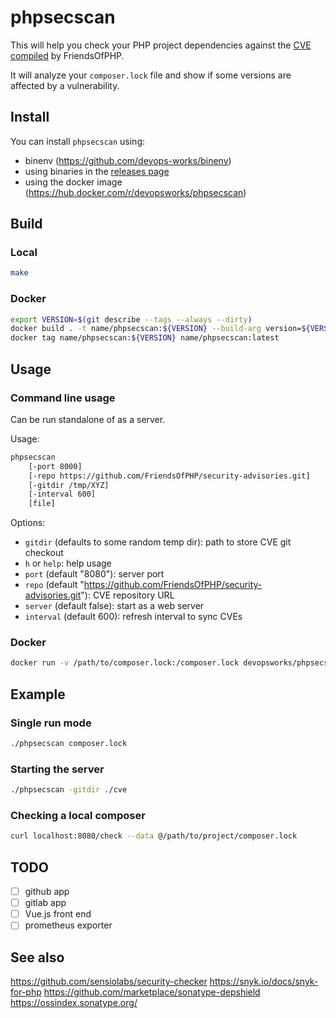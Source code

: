 # phpsecscan

This will help you check your PHP project dependencies against the [CVE
compiled](https://github.com/FriendsOfPHP/security-advisories) by FriendsOfPHP.

It will analyze your `composer.lock` file and show if some versions are
affected by a vulnerability.

## Install

You can install `phpsecscan` using:

- binenv (https://github.com/devops-works/binenv)
- using binaries in the [releases page](https://github.com/devops-works/phpsecscan/releases)
- using the docker image (https://hub.docker.com/r/devopsworks/phpsecscan)

## Build

### Local

```bash
make
```

### Docker

```bash
export VERSION=$(git describe --tags --always --dirty)
docker build . -t name/phpsecscan:${VERSION} --build-arg version=${VERSION} --build-arg builddate=$(date -u '+%Y%m%d.%H%M%S')
docker tag name/phpsecscan:${VERSION} name/phpsecscan:latest
```

## Usage

### Command line usage

Can be run standalone of as a server.

Usage:

```bash
phpsecscan
    [-port 8000]
    [-repo https://github.com/FriendsOfPHP/security-advisories.git]
    [-gitdir /tmp/XYZ]
    [-interval 600]
    [file]
```

Options:

- `gitdir` (defaults to some random temp dir): path to store CVE git checkout
- `h` or `help`: help usage
- `port` (default "8080"): server port
- `repo` (default "https://github.com/FriendsOfPHP/security-advisories.git"): CVE repository URL
- `server` (default false): start as a web server
- `interval` (default 600): refresh interval to sync CVEs

### Docker

```bash
docker run -v /path/to/composer.lock:/composer.lock devopsworks/phpsecscan /composer.lock
```

## Example

### Single run mode

```bash
./phpsecscan composer.lock
```

### Starting the server

```bash
./phpsecscan -gitdir ./cve
```

### Checking a local composer

```bash
curl localhost:8080/check --data @/path/to/project/composer.lock
```

## TODO

- [ ] github app
- [ ] gitlab app
- [ ] Vue.js front end
- [ ] prometheus exporter

## See also

https://github.com/sensiolabs/security-checker
https://snyk.io/docs/snyk-for-php
https://github.com/marketplace/sonatype-depshield
https://ossindex.sonatype.org/
